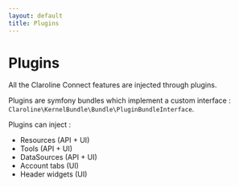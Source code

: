 ```yaml
---
layout: default
title: Plugins
---
```


# Plugins

All the Claroline Connect features are injected through plugins.

Plugins are symfony bundles which implement a custom interface : `Claroline\KernelBundle\Bundle\PluginBundleInterface`.

Plugins can inject :
  - Resources (API + UI)
  - Tools (API + UI)
  - DataSources (API + UI)
  - Account tabs (UI)
  - Header widgets (UI)
